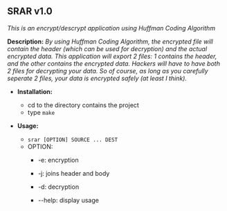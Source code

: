 **SRAR v1.0** 
------------------------------------------------------------------------
*This is an encrypt/descrypt application using Huffman Coding Algorithm*

**Description:**
*By using Huffman Coding Algorithm, the encrypted file will contain the header (which can be used for decryption) and the actual encrypted data. This application will export 2 files: 1 contains the header, and the other contains the encrypted data. Hackers will have to have both 2 files for decrypting your data. So of course, as long as you carefully seperate 2 files, your data is encrypted safely (at least I think).*


* **Installation:**
	* cd to the directory contains the project
	* type `make`

* **Usage:**
	* `srar [OPTION] SOURCE ... DEST`
	* OPTION:
		* -e: encryption
		* -j: joins header and body
		* -d: decryption

		* --help: display usage 